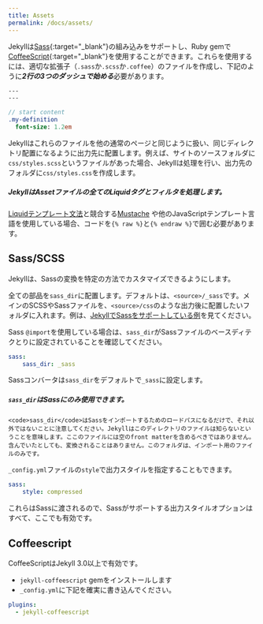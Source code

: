 ```yaml
---
title: Assets
permalink: /docs/assets/
---
```


Jekyllは[Sass](https://sass-lang.com/){:target="_blank"}の組み込みをサポートし、Ruby gemで[CoffeeScript](https://coffeescript.org/){:target="_blank"}を使用することができます。これらを使用するには、適切な拡張子（`.sass`か`.scss`か`.coffee`）のファイルを作成し、下記のように***2行の3つのダッシュで始める***必要があります。

<!-- Jekyll provides built-in support for [Sass](https://sass-lang.com/)
and can work with [CoffeeScript](https://coffeescript.org/) via a Ruby gem.
In order to use them, you must first create a file with the proper extension
name (one of `.sass`, `.scss`, or `.coffee`) and
***start the file with two lines of triple dashes***, like this: -->

```sass
---
---

// start content
.my-definition
  font-size: 1.2em
```

Jekyllはこれらのファイルを他の通常のページと同じように扱い、同じディレクトリ配置になるように出力先に配置します。例えば、サイトのソースフォルダに`css/styles.scss`というファイルがあった場合、Jekyllは処理を行い、出力先のフォルダに`css/styles.css`を作成します。

<!-- Jekyll treats these files the same as a regular page, in that the output file
will be placed in the same directory that it came from. For instance, if you
have a file named `css/styles.scss` in your site's source folder, Jekyll
will process it and put it in your site's destination folder under
`css/styles.css`. -->

<div class="note info">
  <h5>JekyllはAssetファイルの全てのLiquidタグとフィルタを処理します。</h5>
  <!-- <h5>Jekyll processes all Liquid filters and tags in asset files</h5> -->
  <p><a href="{{ "docs/templates/" | relative_url }}">Liquidテンプレート文法</a>と競合する<a href="https://mustache.github.io" target="_blank">Mustache</a>
     や他のJavaScriptテンプレート言語を使用している場合、コードを<code>{&#37; raw &#37;}</code>と<code>{&#37; endraw &#37;}</code>で囲む必要があります。</p>
     <!-- <p>If you are using <a href="https://mustache.github.io">Mustache</a>
        or another JavaScript templating language that conflicts with
        the <a href="/docs/templates/">Liquid template syntax</a>, you
        will need to place <code>{&#37; raw &#37;}</code> and
        <code>{&#37; endraw &#37;}</code> tags around your code.</p> -->
</div>

## Sass/SCSS

Jekyllは、Sassの変換を特定の方法でカスタマイズできるようにします。

<!-- Jekyll allows you to customize your Sass conversion in certain ways. -->

全ての部品を`sass_dir`に配置します。デフォルトは、`<source>/_sass`です。メインのSCSSやSassファイルを、`<source>/css`のような出力後に配置したいフォルダに入れます。例は、[JekyllでSassをサポートしている例][example-sass]を見てください。

<!-- Place all your partials in your `sass_dir`, which defaults to
`<source>/_sass`. Place your main SCSS or Sass files in the place you want
them to be in the output file, such as `<source>/css`. For an example, take
a look at [this example site using Sass support in Jekyll][example-sass]. -->

Sass `@import`を使用している場合は、`sass_dir`がSassファイルのベースディテクとりに設定されていることを確認してください。

<!-- If you are using Sass `@import` statements, you'll need to ensure that your
`sass_dir` is set to the base directory that contains your Sass files: -->

```yaml
sass:
    sass_dir: _sass
```

Sassコンバータは`sass_dir`をデフォルトで`_sass`に設定します。

<!-- The Sass converter will default the `sass_dir` configuration option to
`_sass`. -->

[example-sass]: https://github.com/jekyll/jekyll-sass-converter/tree/master/docs

<div class="note info">
  <h5><code>sass_dir</code>はSassにのみ使用できます。</h5>
  <!-- <h5>The <code>sass_dir</code> is only used by Sass</h5> -->
  <p>

    <code>sass_dir</code>はSassをインポートするためのロードパスになるだけで、それ以外ではないことに注意してください。Jekyllはこのディレクトリのファイルは知らないということを意味します。ここのファイルには空のfront matterを含めるべきではありません。含んでいたとしても、変換されることはありません。このフォルダは、インポート用のファイルのみです。
  </p>
  <!-- <p>

    Note that the <code>sass_dir</code> becomes the load path for Sass imports,
    nothing more. This means that Jekyll does not know about these files
    directly. Any files here should not contain the empty front matter as
    described above. If they do, they'll not be transformed as described above. This
    folder should only contain imports.

  </p> -->
</div>

`_config.yml`ファイルの`style`で出力スタイルを指定することもできます。

<!-- You may also specify the output style with the `style` option in your
`_config.yml` file: -->

```yaml
sass:
    style: compressed
```

これらはSassに渡されるので、Sassがサポートする出力スタイルオプションはすべて、ここでも有効です。

<!-- These are passed to Sass, so any output style options Sass supports are valid
here, too. -->


## Coffeescript

CoffeeScriptはJekyll 3.0以上で有効です。

<!-- To enable Coffeescript in Jekyll 3.0 and up you must -->

* `jekyll-coffeescript` gemをインストールします
* `_config.yml`に下記を確実に書き込んでください。

<!-- * Install the `jekyll-coffeescript` gem
* Ensure that your `_config.yml` is up-to-date and includes the following: -->

```yaml
plugins:
  - jekyll-coffeescript
```
